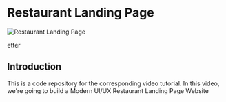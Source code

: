 # Restaurant Landing Page


![Restaurant Landing Page](https://i.ibb.co/5jxBKpw/image.png)

etter

## Introduction
This is a code repository for the corresponding video tutorial. In this video, we're going to build a Modern UI/UX Restaurant Landing Page Website
